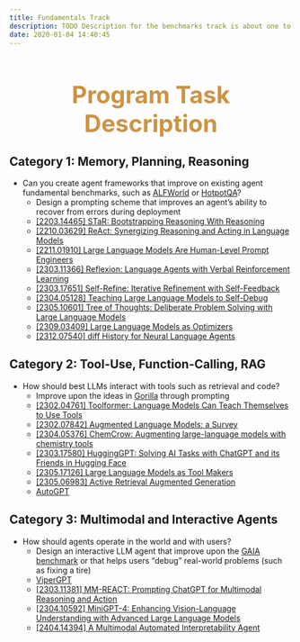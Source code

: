 ```yaml
---
title: Fundamentals Track
description: TODO Description for the benchmarks track is about one to two sentences and serves as a brief explanation of the track.
date: 2020-01-04 14:40:45
---
```


<div style="text-align: center;">
  <h1 style="font-weight: bold; font-size: 3em; color: #CB9445;">Program Task Description</h1>
</div>

<h2>Category 1: Memory, Planning, Reasoning</h2>
<ul>
   <li>
      Can you create agent frameworks that improve on existing agent fundamental benchmarks, such as <a href="https://alfworld.github.io/">ALFWorld</a> or <a href="https://hotpotqa.github.io/">HotpotQA</a>? 
      <ul>
         <li>
            Design a prompting scheme that improves an agent’s ability to recover from errors during deployment  
        </li>
         <li>
            <a href="https://arxiv.org/abs/2203.14465">[2203.14465] STaR: Bootstrapping Reasoning With Reasoning</a> 
        </li>
         <li>
           <a href="https://arxiv.org/abs/2210.03629">[2210.03629] ReAct: Synergizing Reasoning and Acting in Language Models</a>
         </li>
         <li>
           <a href="https://arxiv.org/abs/2211.01910">[2211.01910] Large Language Models Are Human-Level Prompt Engineers</a>
         </li>
         <li>
           <a href="https://arxiv.org/abs/2303.11366">[2303.11366] Reflexion: Language Agents with Verbal Reinforcement Learning</a>
         </li>
        <li>
          <a href="https://arxiv.org/abs/2303.17651">[2303.17651] Self-Refine: Iterative Refinement with Self-Feedback</a>
        </li>
        <li>
          <a href="https://arxiv.org/abs/2304.05128">[2304.05128] Teaching Large Language Models to Self-Debug</a>
        </li>
       <li>
          <a href="https://arxiv.org/abs/2305.10601">[2305.10601] Tree of Thoughts: Deliberate Problem Solving with Large Language Models</a>
        </li>
       <li>
          <a href="https://arxiv.org/abs/2309.03409">[2309.03409] Large Language Models as Optimizers</a>
        </li>
       <li>
          <a href="https://arxiv.org/abs/2312.07540">[2312.07540] diff History for Neural Language Agents</a>
        </li>
      </ul>
   </li>
</ul>

<h2>Category 2: Tool-Use, Function-Calling, RAG</h2>
<ul>
   <li>
      How should best LLMs interact with tools such as retrieval and code? 
      <ul>
         <li>
            Improve upon the ideas in <a href="https://gorilla.cs.berkeley.edu/">Gorilla</a> through prompting  
        </li>
         <li>
            <a href="https://arxiv.org/abs/2302.04761">[2302.04761] Toolformer: Language Models Can Teach Themselves to Use Tools</a> 
        </li>
         <li>
           <a href="https://arxiv.org/abs/2302.07842">[2302.07842] Augmented Language Models: a Survey</a>
         </li>
        <li>
           <a href="https://arxiv.org/abs/2304.05376">[2304.05376] ChemCrow: Augmenting large-language models with chemistry tools</a>
         </li>
        <li>
           <a href="https://arxiv.org/abs/2303.17580">[2303.17580] HuggingGPT: Solving AI Tasks with ChatGPT and its Friends in Hugging Face</a>
         </li>
       <li>
           <a href="https://arxiv.org/abs/2305.17126">[2305.17126] Large Language Models as Tool Makers</a>
         </li>
       <li>
           <a href="https://arxiv.org/abs/2305.06983">[2305.06983] Active Retrieval Augmented Generation</a>
         </li>
       <li>
           <a href="https://github.com/Significant-Gravitas/AutoGPT">AutoGPT</a>
         </li>
      </ul>
   </li>
</ul>

<h2>Category 3: Multimodal and Interactive Agents</h2>
<ul>
   <li>
      How should agents operate in the world and with users? 
      <ul>
         <li>
            Design an interactive LLM agent that improve upon the <a href="https://arxiv.org/abs/2311.12983">GAIA benchmark</a> or that helps users “debug” real-world problems (such as fixing a tire)  
        </li>
         <li>
            <a href="https://viper.cs.columbia.edu/">ViperGPT</a> 
        </li>
         <li>
           <a href="https://arxiv.org/abs/2303.11381">[2303.11381] MM-REACT: Prompting ChatGPT for Multimodal Reasoning and Action</a>
         </li>
       <li>
           <a href="https://arxiv.org/abs/2304.10592">[2304.10592] MiniGPT-4: Enhancing Vision-Language Understanding with Advanced Large Language Models</a>
         </li>
      <li>
           <a href="https://arxiv.org/abs/2404.14394">[2404.14394] A Multimodal Automated Interpretability Agent</a>
         </li>
      </ul>
   </li>
</ul>

